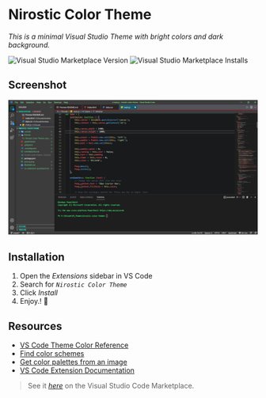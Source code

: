 # Nirostic Color Theme

*This is a minimal Visual Studio Theme with bright colors and dark background.*

![Visual Studio Marketplace Version](https://img.shields.io/visual-studio-marketplace/v/nirjhorsaha.nirostic-color-theme?label=Visual%20Studio%20Marketplace)
![Visual Studio Marketplace Installs](https://img.shields.io/visual-studio-marketplace/i/nirjhorsaha.nirostic-color-theme?color=%230096FF&label=Installs)


## Screenshot

<img src="main.png" alt="Screenshot">


## Installation

1. Open the *Extensions* sidebar in VS Code
2. Search for *`Nirostic Color Theme`*
3. Click *Install*
4. Enjoy.! 🎉


## Resources

- [VS Code Theme Color Reference](https://code.visualstudio.com/api/references/theme-color)
- [Find color schemes](https://coolors.co/)
- [Get color palettes from an image](https://hexcolor.co/image-to-colors)
- [VS Code Extension Documentation](https://code.visualstudio.com/api/get-started/your-first-extension)


> See it *[here](https://marketplace.visualstudio.com/items?itemName=NirjhorSaha.nirostic-color-theme)* on the Visual Studio Code Marketplace.

